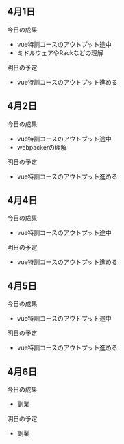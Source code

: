 ## 4月1日
今日の成果
- vue特訓コースのアウトプット途中
- ミドルウェアやRackなどの理解

明日の予定
- vue特訓コースのアウトプット進める

## 4月2日
今日の成果
- vue特訓コースのアウトプット途中
- webpackerの理解

明日の予定
- vue特訓コースのアウトプット進める

## 4月4日
今日の成果
- vue特訓コースのアウトプット途中

明日の予定
- vue特訓コースのアウトプット進める

## 4月5日
今日の成果
- vue特訓コースのアウトプット途中

明日の予定
- vue特訓コースのアウトプット進める

## 4月6日
今日の成果
- 副業

明日の予定
- 副業
